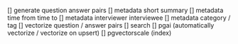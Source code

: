 [] generate question answer pairs
[] metadata short summary
[] metadata time from time to
[] metadata interviewer interviewee
[] metadata category / tag
[] vectorize question / answer pairs
[] search
[] pgai (automatically vectorize / vectorize on upsert)
[] pgvectorscale (index)
